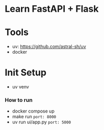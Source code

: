 # Learn FastAPI + Flask

# Tools
- uv: https://github.com/astral-sh/uv
- docker

# Init Setup
- uv venv

### How to run
- docker compose up
- make run `port: 8000`
- uv run ui/app.py `port: 5000`